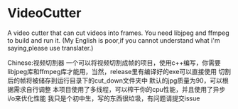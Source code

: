 # VideoCutter
A video cutter that can cut videos into frames.
You need libjpeg and ffmpeg to build and run it.
(My English is poor,if you cannot understand what i'm saying,please use translater.)


Chinese:视频切割器
一个可以将视频切割成帧的项目，使用c++编写，你需要libjpeg库和ffmpeg库才能用，当然，release里有编译好的exe可以直接使用
切割后的帧将被储存到运行目录下的cut_down文件夹中
默认的jpg质量为90，可以根据需求自行调整
本项目使用了多线程，可以榨干你的cpu性能，并且使用了异步i/o来优化性能
我只是个初中生，写的东西很垃圾，有问题请提交issue

